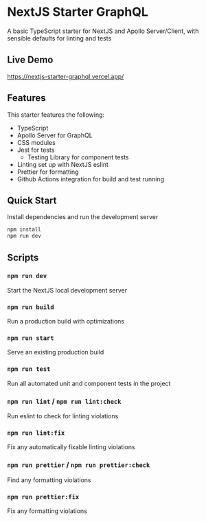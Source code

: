 # NextJS Starter GraphQL

A basic TypeScript starter for NextJS and Apollo Server/Client, with sensible defaults for linting and tests

## Live Demo
https://nextjs-starter-graphql.vercel.app/

## Features

This starter features the following:

- TypeScript
- Apollo Server for GraphQL
- CSS modules
- Jest for tests
  - Testing Library for component tests
- Linting set up with NextJS eslint
- Prettier for formatting
- Github Actions integration for build and test running

## Quick Start

Install dependencies and run the development server

```bash
npm install
npm run dev
```

## Scripts

### `npm run dev`

Start the NextJS local development server

### `npm run build`

Run a production build with optimizations

### `npm run start`

Serve an existing production build

### `npm run test`

Run all automated unit and component tests in the project

### `npm run lint` / `npm run lint:check`

Run eslint to check for linting violations

### `npm run lint:fix`

Fix any automatically fixable linting violations

### `npm run prettier` / `npm run prettier:check`

Find any formatting violations

### `npm run prettier:fix`

Fix any formatting violations